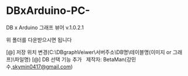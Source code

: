 # DBxArduino-PC-
DB x Arduino 그래프 뷰어 v.1.0.2.1

위 폴더를 다운받으시면 됩니다

[@] 저장 위치 변경(C:\DBgraphVeiwer\서버주소\DB명\테이블명\(이미지 or 그래프)\파일명)
[@] DB 선택 기능 추가
  
제작자: BetaMan(강민수,skymin0417@gmail.com)
